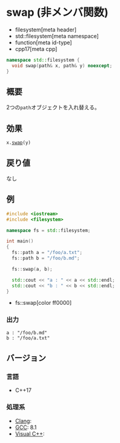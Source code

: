 # swap (非メンバ関数)
* filesystem[meta header]
* std::filesystem[meta namespace]
* function[meta id-type]
* cpp17[meta cpp]

```cpp
namespace std::filesystem {
  void swap(path& x, path& y) noexcept;
}
```

## 概要
2つの`path`オブジェクトを入れ替える。


## 効果
`x.`[`swap`](swap.md)`(y)`


## 戻り値
なし


## 例
```cpp example
#include <iostream>
#include <filesystem>

namespace fs = std::filesystem;

int main()
{
  fs::path a = "/foo/a.txt";
  fs::path b = "/foo/b.md";

  fs::swap(a, b);

  std::cout << "a : " << a << std::endl;
  std::cout << "b : " << b << std::endl;
}
```
* fs::swap[color ff0000]

### 出力
```
a : "/foo/b.md"
b : "/foo/a.txt"
```

## バージョン
### 言語
- C++17

### 処理系
- [Clang](/implementation.md#clang):
- [GCC](/implementation.md#gcc): 8.1
- [Visual C++](/implementation.md#visual_cpp):
